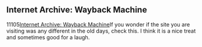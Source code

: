 <article><h2>Internet Archive: Wayback Machine</h2><time><span class="day">1</span><span class="month">1</span><span class="year">105</span></time><a href="http://www.archive.org/web/web.php">Internet Archive: Wayback Machine</a>If you wonder if the site you are visiting was any different in the old days, check this. I think it is a nice treat  and sometimes good for a laugh.</article>